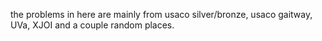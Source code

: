 the problems in here are mainly from usaco silver/bronze, usaco gaitway, UVa, XJOI and a couple random places.

